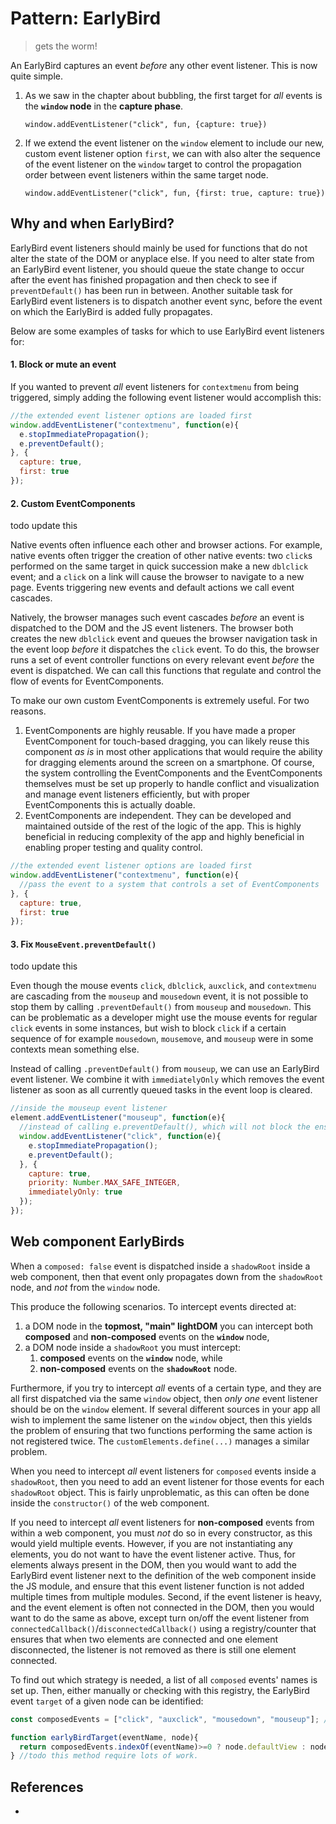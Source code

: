 # Pattern: EarlyBird

> gets the worm!

An EarlyBird captures an event *before* any other event listener. This is now quite simple.
 
1. As we saw in the chapter about bubbling, the first target for *all* events is the **`window` node** in the **capture phase**. 

   `window.addEventListener("click", fun, {capture: true})`

2. If we extend the event listener on the `window` element to include our new, custom event listener option `first`, we can with also alter the sequence of the event listener on the `window` target to control the propagation order between event listeners within the same target node.

   `window.addEventListener("click", fun, {first: true, capture: true})`  

## Why and when EarlyBird?

EarlyBird event listeners should mainly be used for functions that do not alter the state of the DOM or anyplace else. If you need to alter state from an EarlyBird event listener, you should queue the state change to occur after the event has finished propagation and then check to see if `preventDefault()` has been run in between. Another suitable task for EarlyBird event listeners is to dispatch another event sync, before the event on which the EarlyBird is added fully propagates.

Below are some examples of tasks for which to use EarlyBird event listeners for:

#### 1. Block or mute an event

If you wanted to prevent *all* event listeners for `contextmenu` from being triggered, simply adding the following event listener would accomplish this:

```javascript
//the extended event listener options are loaded first
window.addEventListener("contextmenu", function(e){
  e.stopImmediatePropagation(); 
  e.preventDefault();
}, {
  capture: true, 
  first: true
});
``` 

#### 2. Custom EventComponents

todo update this

Native events often influence each other and browser actions. For example, native events often trigger the creation of other native events:  two `click`s performed on the same target in quick succession make a new `dblclick` event; and a `click` on a link will cause the browser to navigate to a new page. Events triggering new events and default actions we call event cascades.

Natively, the browser manages such event cascades *before* an event is dispatched to the DOM and the JS event listeners. The browser both creates the new `dblclick` event and queues the browser navigation task in the event loop *before* it dispatches the `click` event. To do this, the browser runs a set of event controller functions on every relevant event *before* the event is dispatched. We can call this functions that regulate and control the flow of events for EventComponents.

To make our own custom EventComponents is extremely useful. For two reasons.
1. EventComponents are highly reusable. If you have made a proper EventComponent for touch-based dragging, you can likely reuse this component *as is* in most other applications that would require the ability for dragging elements around the screen on a smartphone. Of course, the system controlling the EventComponents and the EventComponents themselves must be set up properly to handle conflict and visualization and manage event listeners efficiently, but with proper EventComponents this is actually doable. 
2. EventComponents are independent. They can be developed and maintained outside of the rest of the logic of the app. This is highly beneficial in reducing complexity of the app and highly beneficial in enabling proper testing and quality control. 

```javascript
//the extended event listener options are loaded first
window.addEventListener("contextmenu", function(e){
  //pass the event to a system that controls a set of EventComponents
}, {
  capture: true, 
  first: true
});
``` 

#### 3. Fix `MouseEvent.preventDefault()`

todo update this

Even though the mouse events `click`, `dblclick`, `auxclick`, and `contextmenu` are cascading from the `mouseup` and `mousedown` event, it is not possible to stop them by calling `.preventDefault()` from `mouseup` and `mousedown`. This can be problematic as a developer might use the mouse events for regular `click` events in some instances, but wish to block `click` if a certain sequence of for example `mousedown`, `mousemove`, and `mouseup` were in some contexts mean something else.

Instead of calling `.preventDefault()` from `mouseup`, we can use an EarlyBird event listener. We combine it with `immediatelyOnly` which removes the event listener as soon as all currently queued tasks in the event loop is cleared.

```javascript
//inside the mouseup event listener
element.addEventListener("mouseup", function(e){
  //instead of calling e.preventDefault(), which will not block the ensuing click
  window.addEventListener("click", function(e){
    e.stopImmediatePropagation(); 
    e.preventDefault();
  }, {
    capture: true, 
    priority: Number.MAX_SAFE_INTEGER,
    immediatelyOnly: true
  });
});
```

## Web component EarlyBirds

When a `composed: false` event is dispatched inside a `shadowRoot` inside a web component, then that event only propagates down from the `shadowRoot` node, and *not* from the `window` node.
 
This produce the following scenarios. To intercept events directed at:
1. a DOM node in the **topmost, "main" lightDOM** you can intercept both **composed** and **non-composed** events on the **`window`** node,
2. a DOM node inside a `shadowRoot` you must intercept:
   1. **composed** events on the **`window`** node, while
   2. **non-composed** events on the **`shadowRoot`** node.

Furthermore, if you try to intercept *all* events of a certain type, and they are all first dispatched via the same `window` object, then *only one* event listener should be on the `window` element. If several different sources in your app all wish to implement the same listener on the `window` object, then this yields the problem of ensuring that two functions performing the same action is not registered twice. The `customElements.define(...)` manages a similar problem. 

When you need to intercept *all* event listeners for `composed` events inside a `shadowRoot`, then you need to add an event listener for those events for each `shadowRoot` object. This is fairly unproblematic, as this can often be done inside the `constructor()` of the web component.

If you need to intercept *all* event listeners for **non-composed** events from within a web component, you must *not* do so in every constructor, as this would yield multiple events. However, if you are not instantiating any elements, you do not want to have the event listener active. Thus, for elements always present in the DOM, then you would want to add the EarlyBird event listener next to the definition of the web component inside the JS module, and ensure that this event listener function is not added multiple times from multiple modules. Second, if the event listener is heavy, and the event element is often not connected in the DOM, then you would want to do the same as above, except turn on/off the event listener from `connectedCallback()`/`disconnectedCallback()` using a registry/counter that ensures that when two elements are connected and one element disconnected, the listener is not removed as there is still one element connected.

To find out which strategy is needed, a list of all `composed` events' names is set up. Then, either manually or checking with this registry, the EarlyBird event `target` of a given node can be identified:

```javascript
const composedEvents = ["click", "auxclick", "mousedown", "mouseup"]; //todo add many more

function earlyBirdTarget(eventName, node){
  return composedEvents.indexOf(eventName)>=0 ? node.defaultView : node.host || node.defaultView ;
} //todo this method require lots of work.
```
   
## References

 * 